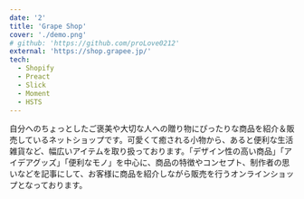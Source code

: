 ```yaml
---
date: '2'
title: 'Grape Shop'
cover: './demo.png'
# github: 'https://github.com/proLove0212'
external: 'https://shop.grapee.jp/'
tech:
  - Shopify
  - Preact
  - Slick
  - Moment
  - HSTS
---
```


自分へのちょっとしたご褒美や大切な人への贈り物にぴったりな商品を紹介＆販売しているネットショップです。可愛くて癒される小物から、あると便利な生活雑貨など、幅広いアイテムを取り扱っております。「デザイン性の高い商品」「アイデアグッズ」「便利なモノ」を中心に、商品の特徴やコンセプト、制作者の思いなどを記事にして、お客様に商品を紹介しながら販売を行うオンラインショップとなっております。
